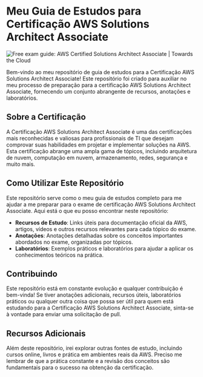 

# Meu Guia de Estudos para Certificação AWS Solutions Architect Associate

![Free exam guide: AWS Certified Solutions Architect Associate | Towards the  Cloud](https://towardsthecloud.com/wp-content/uploads/aws-solutions-architect.webp)



Bem-vindo ao meu repositório de guia de estudos para a Certificação AWS Solutions Architect Associate! Este repositório foi criado para auxiliar no meu processo de preparação para a certificação AWS Solutions Architect Associate, fornecendo um conjunto abrangente de recursos, anotações e laboratórios.

## Sobre a Certificação

A Certificação AWS Solutions Architect Associate é uma das certificações mais reconhecidas e valiosas para profissionais de TI que desejam comprovar suas habilidades em projetar e implementar soluções na AWS. Esta certificação abrange uma ampla gama de tópicos, incluindo arquitetura de nuvem, computação em nuvem, armazenamento, redes, segurança e muito mais.

## Como Utilizar Este Repositório

Este repositório serve como o meu guia de estudos completo para me ajudar a me preparar para o exame de certificação AWS Solutions Architect Associate. Aqui está o que eu posso encontrar neste repositório:

-   **Recursos de Estudo**: Links úteis para documentação oficial da AWS, artigos, vídeos e outros recursos relevantes para cada tópico do exame.
-   **Anotações**: Anotações detalhadas sobre os conceitos importantes abordados no exame, organizadas por tópicos.
-   **Laboratórios**: Exemplos práticos e laboratórios para  ajudar a aplicar os conhecimentos teóricos na prática.

## Contribuindo

Este repositório está em constante evolução e qualquer contribuição é bem-vinda! Se tiver anotações adicionais, recursos úteis, laboratórios práticos ou qualquer outra coisa que possa ser útil para quem está estudando para a Certificação AWS Solutions Architect Associate, sinta-se à vontade para enviar uma solicitação de pull.

## Recursos Adicionais

Além deste repositório, irei  explorar outras fontes de estudo, incluindo cursos online, livros e prática em ambientes reais da AWS. Preciso me lembrar de que a prática constante e a revisão dos conceitos são fundamentais para o sucesso na obtenção da certificação.













